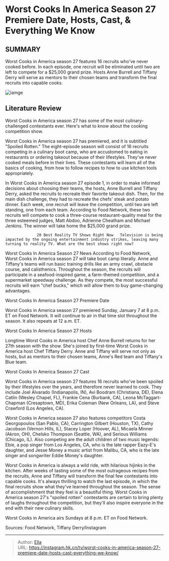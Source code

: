 # Worst Cooks In America Season 27 Premiere Date, Hosts, Cast, &amp; Everything We Know


## SUMMARY 



  Worst Cooks in America season 27 features 16 recruits who&#39;ve never cooked before.   In each episode, one recruit will be eliminated until two are left to compete for a $25,000 grand prize.   Hosts Anne Burrell and Tiffany Derry will serve as mentors to their chosen teams and transform the final recruits into capable cooks.  

![iamge](https://static1.srcdn.com/wordpress/wp-content/uploads/2024/01/worst-cooks-in-america-season-27_-news-premiere-date-hosts-cast-everything-we-know.jpg)

## Literature Review
Worst Cooks in America season 27 has some of the most culinary-challenged contestants ever. Here&#39;s what to know about the cooking competition show.




Worst Cooks in America season 27 has premiered, and it is subtitled &#34;Spoiled Rotten.&#34; The eight-episode season will consist of 16 recruits competing in a culinary boot camp, who are accustomed to eating in restaurants or ordering takeout because of their lifestyles. They&#39;ve never cooked meals before in their lives. These contestants will learn all of the basics of cooking, from how to follow recipes to how to use kitchen tools appropriately.




In Worst Cooks in America season 27 episode 1, in order to make informed decisions about choosing their teams, the hosts, Anne Burrell and Tiffany Derry, asked the recruits to recreate their favorite takeout dish. Then, for the main dish challenge, they had to recreate the chefs&#39; steak and potato dinner. Each week, one recruit will leave the competition, until two are left standing, one from each team. According to Food Network, these two recruits will compete to cook a three-course restaurant-quality meal for the three esteemed judges, Matt Abdoo, Adrienne Cheatham and Michael Jenkins. The winner will take home the $25,000 grand prize.

                  20 Best Reality TV Shows Right Now   Television is being impacted by the ongoing entertainment industry strikes, leaving many turning to reality TV. What are the best shows right now?    


 Worst Cooks In America Season 27 News 
According to Food Network, Worst Cooks in America season 27 will take boot camp literally. Anne and Tiffany&#39;s teams will run basic training drills like an army crawl, obstacle course, and calisthenics. Throughout the season, the recruits will participate in a seafood-inspired game, a farm-themed competition, and a supermarket speedway challenge. As they compete, the most successful recruits will earn &#34;chef bucks,&#34; which will allow them to buy game-changing advantages.






 Worst Cooks In America Season 27 Premiere Date 

 

Worst Cooks in America season 27 premiered Sunday, January 7 at 8 p.m. ET on Food Network. It will continue to air in that time slot throughout the season. It also repeats at 12 a.m. ET.



 Worst Cooks In America Season 27 Hosts 
          

Longtime Worst Cooks in America host Chef Anne Burrell returns for her 27th season with the show. She&#39;s joined by first-time Worst Cooks in America host Chef Tiffany Derry. Anne and Tiffany will serve not only as hosts, but as mentors to their chosen teams, Anne&#39;s Red team and Tiffany&#39;s Blue team.



 Worst Cooks In America Season 27 Cast 
          




Worst Cooks in America season 27 features 16 recruits who&#39;ve been spoiled by their lifestyles over the years, and therefore never learned to cook. They include Joel Alvarado (Indianapolis, IN), Avi Boodram (Christiana, DE), Elena Catlin (Wesley Chapel, FL), Frankie Cena (Burbank, CA), Leona McTaggart-Chapman (Cresaptown, MD), Erika Coleman (New Orleans, LA), and Steve Crawford (Los Angeles, CA).

Worst Cooks in America season 27 also features competitors Costa Georgopoulos (San Pablo, CA), Carrington Gilbert (Houston, TX), Cathy Jacobson (Vernon Hills, IL), Stacey Loper (Hoover, AL), Micaela Minner (Akron, OH), Chelsko Thompson (Seattle, WA), and Serious Williams (Chicago, IL). Also competing are the adult children of two music legends: Ebie, a pop singer from Los Angeles, CA, who is the late rapper Eazy-E&#39;s daughter, and Jesse Money a music artist from Malibu, CA, who is the late singer and songwriter Eddie Money&#39;s daughter.

Worst Cooks in America is always a wild ride, with hilarious hijinks in the kitchen. After weeks of tasting some of the most outrageous recipes from the recruits, Anne and Tiffany will transform the final few contestants into capable cooks. It&#39;s always thrilling to watch the last episode, in which the final recruits show what they&#39;ve learned throughout the season. The sense of accomplishment that they feel is a beautiful thing. Worst Cooks in America season 27&#39;s &#34;spoiled rotten&#34; contestants are certain to bring plenty of laughs throughout the competition, but they&#39;ll also inspire everyone in the end with their new culinary skills.




Worst Cooks in America airs Sundays at 8 p.m. ET on Food Network.

Sources: Food Network, Tiffany Derry/Instagram



---

> Author: [Ella](https://instagram.hk.cn/)  
> URL: https://instagram.hk.cn/tv/worst-cooks-in-america-season-27-premiere-date-hosts-cast-everything-we-know/  

